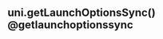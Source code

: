 ## uni.getLaunchOptionsSync() @getlaunchoptionssync

<!-- UTSAPIJSON.getLaunchOptionsSync.description -->

<!-- UTSAPIJSON.getLaunchOptionsSync.param -->

<!-- UTSAPIJSON.getLaunchOptionsSync.returnValue -->

<!-- UTSAPIJSON.getLaunchOptionsSync.example -->

<!-- UTSAPIJSON.getLaunchOptionsSync.compatibility -->

<!-- UTSAPIJSON.getLaunchOptionsSync.tutorial -->

<!-- UTSAPIJSON.get-launch-options-sync.example -->

<!-- UTSAPIJSON.general_type.name -->

<!-- UTSAPIJSON.general_type.param -->